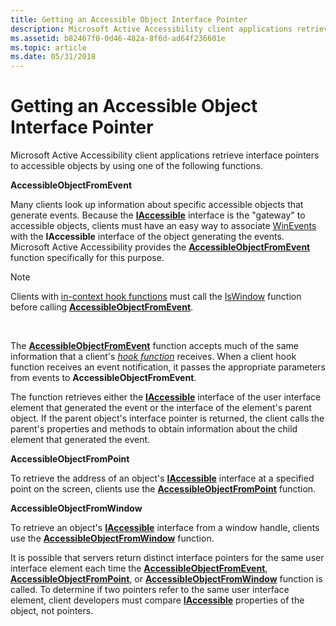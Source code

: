 ```yaml
---
title: Getting an Accessible Object Interface Pointer
description: Microsoft Active Accessibility client applications retrieve interface pointers to accessible objects by using one of the following functions.
ms.assetid: b82467f0-0d46-482a-8f6d-ad64f236601e
ms.topic: article
ms.date: 05/31/2018
---
```


# Getting an Accessible Object Interface Pointer

Microsoft Active Accessibility client applications retrieve interface pointers to accessible objects by using one of the following functions.

**AccessibleObjectFromEvent**

Many clients look up information about specific accessible objects that generate events. Because the [**IAccessible**](/windows/desktop/api/oleacc/nn-oleacc-iaccessible) interface is the "gateway" to accessible objects, clients must have an easy way to associate [WinEvents](winevents-overview.md) with the **IAccessible** interface of the object generating the events. Microsoft Active Accessibility provides the [**AccessibleObjectFromEvent**](/windows/desktop/api/Oleacc/nf-oleacc-accessibleobjectfromevent) function specifically for this purpose.

> [!Note]  
> Clients with [in-context hook functions](in-context-hook-functions.md) must call the [IsWindow](https://go.microsoft.com/fwlink/p/?linkid=178221) function before calling [**AccessibleObjectFromEvent**](/windows/desktop/api/Oleacc/nf-oleacc-accessibleobjectfromevent).

 

The [**AccessibleObjectFromEvent**](/windows/desktop/api/Oleacc/nf-oleacc-accessibleobjectfromevent) function accepts much of the same information that a client's [*hook function*](/windows/desktop/api/Winuser/nc-winuser-wineventproc) receives. When a client hook function receives an event notification, it passes the appropriate parameters from events to **AccessibleObjectFromEvent**.

The function retrieves either the [**IAccessible**](/windows/desktop/api/oleacc/nn-oleacc-iaccessible) interface of the user interface element that generated the event or the interface of the element's parent object. If the parent object's interface pointer is returned, the client calls the parent's properties and methods to obtain information about the child element that generated the event.

**AccessibleObjectFromPoint**

To retrieve the address of an object's [**IAccessible**](/windows/desktop/api/oleacc/nn-oleacc-iaccessible) interface at a specified point on the screen, clients use the [**AccessibleObjectFromPoint**](/windows/desktop/api/Oleacc/nf-oleacc-accessibleobjectfrompoint) function.

**AccessibleObjectFromWindow**

To retrieve an object's [**IAccessible**](/windows/desktop/api/oleacc/nn-oleacc-iaccessible) interface from a window handle, clients use the [**AccessibleObjectFromWindow**](/windows/desktop/api/Oleacc/nf-oleacc-accessibleobjectfromwindow) function.

It is possible that servers return distinct interface pointers for the same user interface element each time the [**AccessibleObjectFromEvent**](/windows/desktop/api/Oleacc/nf-oleacc-accessibleobjectfromevent), [**AccessibleObjectFromPoint**](/windows/desktop/api/Oleacc/nf-oleacc-accessibleobjectfrompoint), or [**AccessibleObjectFromWindow**](/windows/desktop/api/Oleacc/nf-oleacc-accessibleobjectfromwindow) function is called. To determine if two pointers refer to the same user interface element, client developers must compare [**IAccessible**](/windows/desktop/api/oleacc/nn-oleacc-iaccessible) properties of the object, not pointers.

 

 




